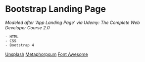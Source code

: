 # Bootstrap Landing Page

_Modeled after 'App Landing Page' via Udemy: The Complete Web Developer Course 2.0_

```
- HTML
- CSS
- Bootstrap 4
```
[Unsplash](https://unsplash.com/photos/4yta6mU66dE)
[Metaphorpsum](http://metaphorpsum.com/)
[Font Awesome](https://fontawesome.com/icons/hotjar?style=brands)
